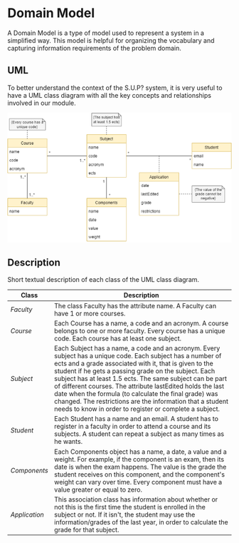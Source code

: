 # Domain Model

A Domain Model is a type of model used to represent a system in a simplified way. This model is helpful for organizing the vocabulary and capturing information requirements of the problem domain.

## UML

To better understand the context of the S.U.P? system, it is very useful to have a UML class diagram with all the key concepts and relationships involved in our module.

 <p align="center" justify="center">
  <img src="./images/esof-domain_model_20220410.png"/>
</p>

## Description  

Short textual description of each class of the UML class diagram.

| Class | Description |
| --- | --- |
| *Faculty* | The class Faculty has the attribute name. A Faculty can have 1 or more courses. |
| *Course* | Each Course has a name, a code and an acronym. A course belongs to one or more faculty. Every course has a unique code. Each course has at least one subject. |
| *Subject* | Each Subject has a name, a code and an acronym. Every subject has a unique code. Each subject has a number of ects and a grade associated with it, that is given to the student if he gets a passing grade on the subject. Each subject has at least 1.5 ects. The same subject can be part of different courses. The attribute lastEdited holds the last date when the formula (to calculate the final grade) was changed. The restrictions are the information that a student needs to know in order to register or complete a subject. |
| *Student* | Each Student has a name and an email. A student has to register in a faculty in order to attend a course and its subjects. A student can repeat a subject as many times as he wants. |
| *Components* | Each Components object has a name, a date, a value and a weight. For example, if the component is an exam, then its date is when the exam happens. The value is the grade the student receives on this component, and the component's weight can vary over time. Every component must have a value greater or equal to zero. |
| *Application* | This association class has information about whether or not this is the first time the student is enrolled in the subject or not. If it isn't, the student may use the information/grades of the last year, in order to calculate the grade for that subject. |